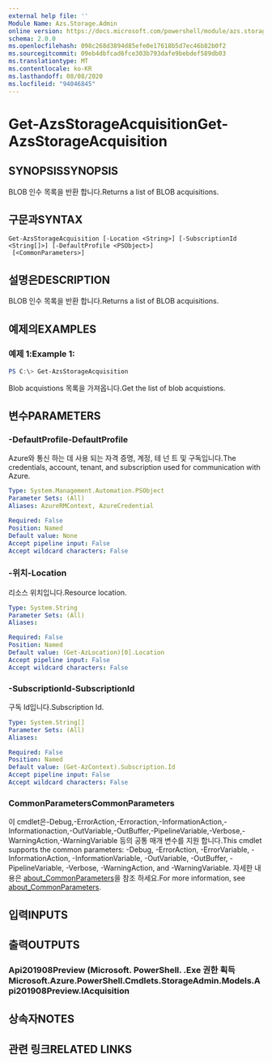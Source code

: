 ```yaml
---
external help file: ''
Module Name: Azs.Storage.Admin
online version: https://docs.microsoft.com/powershell/module/azs.storage.admin/get-azsstorageacquisition
schema: 2.0.0
ms.openlocfilehash: 098c268d3894d85efe0e17618b5d7ec46b82b0f2
ms.sourcegitcommit: 09eb4dbfcad6fce303b793dafe9bebdef589db03
ms.translationtype: MT
ms.contentlocale: ko-KR
ms.lasthandoff: 08/08/2020
ms.locfileid: "94046845"
---
```

# <span data-ttu-id="4c204-101">Get-AzsStorageAcquisition</span><span class="sxs-lookup"><span data-stu-id="4c204-101">Get-AzsStorageAcquisition</span></span>

## <span data-ttu-id="4c204-102">SYNOPSIS</span><span class="sxs-lookup"><span data-stu-id="4c204-102">SYNOPSIS</span></span>
<span data-ttu-id="4c204-103">BLOB 인수 목록을 반환 합니다.</span><span class="sxs-lookup"><span data-stu-id="4c204-103">Returns a list of BLOB acquisitions.</span></span>

## <span data-ttu-id="4c204-104">구문과</span><span class="sxs-lookup"><span data-stu-id="4c204-104">SYNTAX</span></span>

```
Get-AzsStorageAcquisition [-Location <String>] [-SubscriptionId <String[]>] [-DefaultProfile <PSObject>]
 [<CommonParameters>]
```

## <span data-ttu-id="4c204-105">설명은</span><span class="sxs-lookup"><span data-stu-id="4c204-105">DESCRIPTION</span></span>
<span data-ttu-id="4c204-106">BLOB 인수 목록을 반환 합니다.</span><span class="sxs-lookup"><span data-stu-id="4c204-106">Returns a list of BLOB acquisitions.</span></span>

## <span data-ttu-id="4c204-107">예제의</span><span class="sxs-lookup"><span data-stu-id="4c204-107">EXAMPLES</span></span>

### <span data-ttu-id="4c204-108">예제 1:</span><span class="sxs-lookup"><span data-stu-id="4c204-108">Example 1:</span></span>
```powershell
PS C:\> Get-AzsStorageAcquisition
```

<span data-ttu-id="4c204-109">Blob acquistions 목록을 가져옵니다.</span><span class="sxs-lookup"><span data-stu-id="4c204-109">Get the list of blob acquistions.</span></span>

## <span data-ttu-id="4c204-110">변수</span><span class="sxs-lookup"><span data-stu-id="4c204-110">PARAMETERS</span></span>

### <span data-ttu-id="4c204-111">-DefaultProfile</span><span class="sxs-lookup"><span data-stu-id="4c204-111">-DefaultProfile</span></span>
<span data-ttu-id="4c204-112">Azure와 통신 하는 데 사용 되는 자격 증명, 계정, 테 넌 트 및 구독입니다.</span><span class="sxs-lookup"><span data-stu-id="4c204-112">The credentials, account, tenant, and subscription used for communication with Azure.</span></span>

```yaml
Type: System.Management.Automation.PSObject
Parameter Sets: (All)
Aliases: AzureRMContext, AzureCredential

Required: False
Position: Named
Default value: None
Accept pipeline input: False
Accept wildcard characters: False

```

### <span data-ttu-id="4c204-113">-위치</span><span class="sxs-lookup"><span data-stu-id="4c204-113">-Location</span></span>
<span data-ttu-id="4c204-114">리소스 위치입니다.</span><span class="sxs-lookup"><span data-stu-id="4c204-114">Resource location.</span></span>

```yaml
Type: System.String
Parameter Sets: (All)
Aliases:

Required: False
Position: Named
Default value: (Get-AzLocation)[0].Location
Accept pipeline input: False
Accept wildcard characters: False

```

### <span data-ttu-id="4c204-115">-SubscriptionId</span><span class="sxs-lookup"><span data-stu-id="4c204-115">-SubscriptionId</span></span>
<span data-ttu-id="4c204-116">구독 Id입니다.</span><span class="sxs-lookup"><span data-stu-id="4c204-116">Subscription Id.</span></span>

```yaml
Type: System.String[]
Parameter Sets: (All)
Aliases:

Required: False
Position: Named
Default value: (Get-AzContext).Subscription.Id
Accept pipeline input: False
Accept wildcard characters: False

```

### <span data-ttu-id="4c204-117">CommonParameters</span><span class="sxs-lookup"><span data-stu-id="4c204-117">CommonParameters</span></span>
<span data-ttu-id="4c204-118">이 cmdlet은-Debug,-ErrorAction,-Erroraction,-InformationAction,-Informationaction,-OutVariable,-OutBuffer,-PipelineVariable,-Verbose,-WarningAction,-WarningVariable 등의 공통 매개 변수를 지원 합니다.</span><span class="sxs-lookup"><span data-stu-id="4c204-118">This cmdlet supports the common parameters: -Debug, -ErrorAction, -ErrorVariable, -InformationAction, -InformationVariable, -OutVariable, -OutBuffer, -PipelineVariable, -Verbose, -WarningAction, and -WarningVariable.</span></span> <span data-ttu-id="4c204-119">자세한 내용은 [about_CommonParameters](http://go.microsoft.com/fwlink/?LinkID=113216)을 참조 하세요.</span><span class="sxs-lookup"><span data-stu-id="4c204-119">For more information, see [about_CommonParameters](http://go.microsoft.com/fwlink/?LinkID=113216).</span></span>

## <span data-ttu-id="4c204-120">입력</span><span class="sxs-lookup"><span data-stu-id="4c204-120">INPUTS</span></span>

## <span data-ttu-id="4c204-121">출력</span><span class="sxs-lookup"><span data-stu-id="4c204-121">OUTPUTS</span></span>

### <span data-ttu-id="4c204-122">Api201908Preview (Microsoft. PowerShell. .Exe 권한 획득</span><span class="sxs-lookup"><span data-stu-id="4c204-122">Microsoft.Azure.PowerShell.Cmdlets.StorageAdmin.Models.Api201908Preview.IAcquisition</span></span>



## <span data-ttu-id="4c204-123">상속자</span><span class="sxs-lookup"><span data-stu-id="4c204-123">NOTES</span></span>

## <span data-ttu-id="4c204-124">관련 링크</span><span class="sxs-lookup"><span data-stu-id="4c204-124">RELATED LINKS</span></span>

